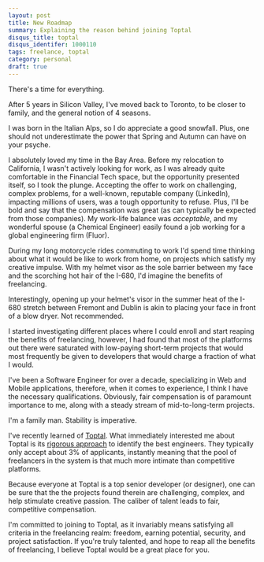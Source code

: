 ```yaml
---
layout: post
title: New Roadmap
summary: Explaining the reason behind joining Toptal
disqus_title: toptal
disqus_identifer: 1000110
tags: freelance, toptal
category: personal
draft: true
---
```


There's a time for everything.

After 5 years in Silicon Valley, I've moved back to Toronto, to be closer to family, and the general notion of 4 seasons.

<aside>
I was born in the Italian Alps, so I do appreciate a good snowfall. Plus, one should not underestimate the power that Spring and Autumn can have on your psyche.
</aside>

I absolutely loved my time in the Bay Area. Before my relocation to California, I wasn't actively looking for work, as I was already quite comfortable in the Financial Tech space, but the opportunity presented itself, so I took the plunge. Accepting the offer to work on challenging, complex problems, for a well-known, reputable company (LinkedIn), impacting millions of users, was a tough opportunity to refuse. Plus, I'll be bold and say that the compensation was great (as can typically be expected from those companies). My work-life balance was *acceptable*, and my wonderful spouse (a Chemical Engineer) easily found a job working for a global engineering firm (Fluor).

During my long motorcycle rides commuting to work I'd spend time thinking about what it would be like to work from home, on projects which satisfy my creative impulse. With my helmet visor as the sole barrier between my face and the scorching hot hair of the I-680, I'd imagine the benefits of freelancing.

<aside>
Interestingly, opening up your helmet's visor in the summer heat of the I-680 stretch between Fremont and Dublin is akin to placing your face in front of a blow dryer. Not recommended.
</aside>

I started investigating different places where I could enroll and start reaping the benefits of freelancing, however, I had found that most of the platforms out there were saturated with low-paying short-term projects that would most frequently be given to developers that would charge a fraction of what I would.

I've been a Software Engineer for over a decade, specializing in Web and Mobile applications, therefore, when it comes to experience, I think I have the necessary qualifications. Obviously, fair compensation is of paramount importance to me, along with a steady stream of mid-to-long-term projects.

<aside>
I'm a family man. Stability is imperative.
</aside>

I've recently learned of [Toptal](https://www.toptal.com/web). What immediately interested me about Toptal is its [rigorous approach](https://www.toptal.com/top-3-percent) to identify the best engineers. They typically only accept about 3% of applicants, instantly meaning that the pool of freelancers in the system is that much more intimate than competitive platforms.

Because everyone at Toptal is a top senior developer (or designer), one can be sure that the the projects found therein are challenging, complex, and help stimulate creative passion. The caliber of talent leads to fair, competitive compensation.

I'm committed to joining to Toptal, as it invariably means satisfying all criteria in the freelancing realm: freedom, earning potential, security, and project satisfaction. If you're truly talented, and hope to reap all the benefits of freelancing, I believe Toptal would be a great place for you.
